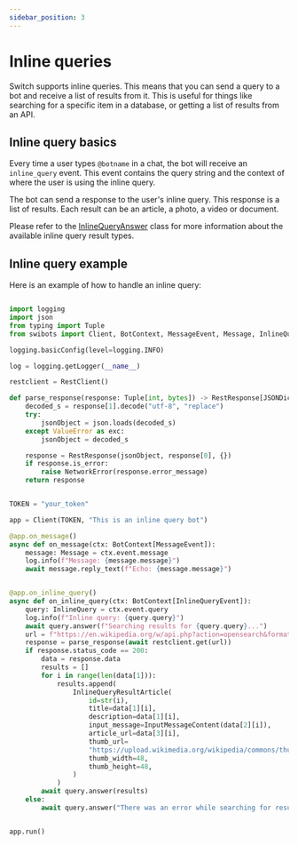 ```yaml
---
sidebar_position: 3
---
```


# Inline queries

Switch supports inline queries. This means that you can send a query to a bot and receive a list of results from it. This is useful for things like searching for a specific item in a database, or getting a list of results from an API.

## Inline query basics

Every time a user types `@botname` in a chat, the bot will receive an `inline_query` event. This event contains the query string and the context of where the user is using the inline query.

The bot can send a response to the user's inline query. This response is a list of results. Each result can be an article, a photo, a video or document.

Please refer to the [InlineQueryAnswer](/docs/api_reference/types/inline/inline_query_answer) class for more information about the available inline query result types.


## Inline query example

Here is an example of how to handle an inline query:

```python

import logging
import json
from typing import Tuple
from swibots import Client, BotContext, MessageEvent, Message, InlineQuery, InlineQueryEvent, RestClient, RestResponse, JSONDict, NetworkError, InlineQueryResultArticle, InputMessageContent

logging.basicConfig(level=logging.INFO)

log = logging.getLogger(__name__)

restclient = RestClient()

def parse_response(response: Tuple[int, bytes]) -> RestResponse[JSONDict]:
    decoded_s = response[1].decode("utf-8", "replace")
    try:
        jsonObject = json.loads(decoded_s)
    except ValueError as exc:
        jsonObject = decoded_s

    response = RestResponse(jsonObject, response[0], {})
    if response.is_error:
        raise NetworkError(response.error_message)
    return response


TOKEN = "your_token"

app = Client(TOKEN, "This is an inline query bot")

@app.on_message()
async def on_message(ctx: BotContext[MessageEvent]):
    message: Message = ctx.event.message
    log.info(f"Message: {message.message}")
    await message.reply_text(f"Echo: {message.message}")


@app.on_inline_query()
async def on_inline_query(ctx: BotContext[InlineQueryEvent]):
    query: InlineQuery = ctx.event.query
    log.info(f"Inline query: {query.query}")
    await query.answer(f"Searching results for {query.query}...")
    url = f"https://en.wikipedia.org/w/api.php?action=opensearch&format=json&search={query.query}&limit=50"
    response = parse_response(await restclient.get(url))
    if response.status_code == 200:
        data = response.data
        results = []
        for i in range(len(data[1])):
            results.append(
                InlineQueryResultArticle(
                    id=str(i),
                    title=data[1][i],
                    description=data[1][i],
                    input_message=InputMessageContent(data[2][i]),
                    article_url=data[3][i],
                    thumb_url=
                    "https://upload.wikimedia.org/wikipedia/commons/thumb/8/80/Wikipedia-logo-v2.svg/1200px-Wikipedia-logo-v2.svg.png",
                    thumb_width=48,
                    thumb_height=48,
                )
            )
        await query.answer(results)
    else:
        await query.answer("There was an error while searching for results.")


app.run()
```